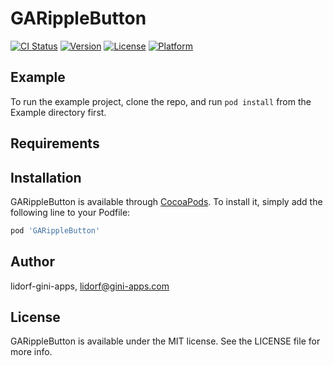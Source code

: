 # GARippleButton

[![CI Status](https://img.shields.io/travis/lidorf-gini-apps/GARippleButton.svg?style=flat)](https://travis-ci.org/lidorf-gini-apps/GARippleButton)
[![Version](https://img.shields.io/cocoapods/v/GARippleButton.svg?style=flat)](https://cocoapods.org/pods/GARippleButton)
[![License](https://img.shields.io/cocoapods/l/GARippleButton.svg?style=flat)](https://cocoapods.org/pods/GARippleButton)
[![Platform](https://img.shields.io/cocoapods/p/GARippleButton.svg?style=flat)](https://cocoapods.org/pods/GARippleButton)

## Example

To run the example project, clone the repo, and run `pod install` from the Example directory first.

## Requirements

## Installation

GARippleButton is available through [CocoaPods](https://cocoapods.org). To install
it, simply add the following line to your Podfile:

```ruby
pod 'GARippleButton'
```

## Author

lidorf-gini-apps, lidorf@gini-apps.com

## License

GARippleButton is available under the MIT license. See the LICENSE file for more info.
